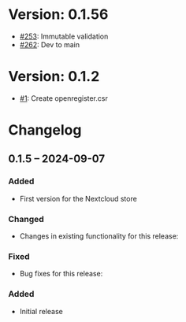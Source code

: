 # Version: 0.1.56

* [#253](https://github.com/ConductionNL/openregister/pull/253): Immutable validation
* [#262](https://github.com/ConductionNL/openregister/pull/262): Dev to main


# Version: 0.1.2

* [#1](https://github.com/ConductionNL/openregister/pull/1): Create openregister.csr

# Changelog

## 0.1.5 – 2024-09-07
### Added
- First version for the Nextcloud store

### Changed
- Changes in existing functionality for this release:

### Fixed
- Bug fixes for this release:

### Added
- Initial release

